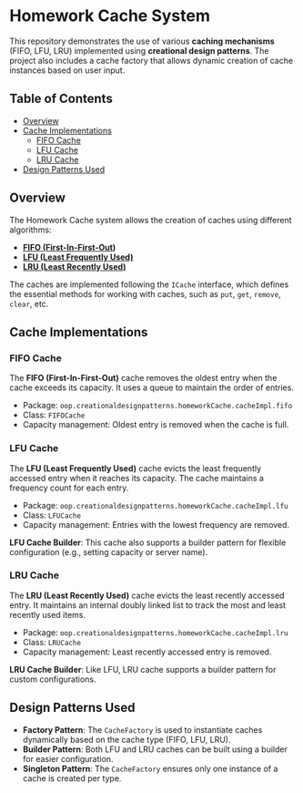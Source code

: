 # Homework Cache System

This repository demonstrates the use of various **caching mechanisms** (FIFO, LFU, LRU) implemented using **creational design patterns**. The project also includes a cache factory that allows dynamic creation of cache instances based on user input.

## Table of Contents

- [Overview](#overview)
- [Cache Implementations](#cache-implementations)
    - [FIFO Cache](#fifo-cache)
    - [LFU Cache](#lfu-cache)
    - [LRU Cache](#lru-cache)
- [Design Patterns Used](#design-patterns-used)

## Overview

The Homework Cache system allows the creation of caches using different algorithms:

- [**FIFO (First-In-First-Out)**](cacheImpl/fifo)
- [**LFU (Least Frequently Used)**](cacheImpl/lfu)
- [**LRU (Least Recently Used)**](cacheImpl/lru)

The caches are implemented following the `ICache` interface, which defines the essential methods for working with caches, such as `put`, `get`, `remove`, `clear`, etc.

## Cache Implementations

### FIFO Cache

The **FIFO (First-In-First-Out)** cache removes the oldest entry when the cache exceeds its capacity. It uses a queue to maintain the order of entries.

- Package: `oop.creationaldesignpatterns.homeworkCache.cacheImpl.fifo`
- Class: `FIFOCache`
- Capacity management: Oldest entry is removed when the cache is full.

### LFU Cache

The **LFU (Least Frequently Used)** cache evicts the least frequently accessed entry when it reaches its capacity. The cache maintains a frequency count for each entry.

- Package: `oop.creationaldesignpatterns.homeworkCache.cacheImpl.lfu`
- Class: `LFUCache`
- Capacity management: Entries with the lowest frequency are removed.

**LFU Cache Builder**: This cache also supports a builder pattern for flexible configuration (e.g., setting capacity or server name).

### LRU Cache

The **LRU (Least Recently Used)** cache evicts the least recently accessed entry. It maintains an internal doubly linked list to track the most and least recently used items.

- Package: `oop.creationaldesignpatterns.homeworkCache.cacheImpl.lru`
- Class: `LRUCache`
- Capacity management: Least recently accessed entry is removed.

**LRU Cache Builder**: Like LFU, LRU cache supports a builder pattern for custom configurations.

## Design Patterns Used

- **Factory Pattern**: The `CacheFactory` is used to instantiate caches dynamically based on the cache type (FIFO, LFU, LRU).
- **Builder Pattern**: Both LFU and LRU caches can be built using a builder for easier configuration.
- **Singleton Pattern**: The `CacheFactory` ensures only one instance of a cache is created per type.